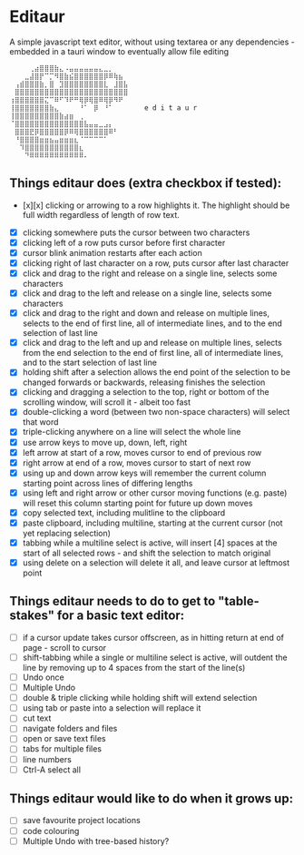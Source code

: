 # Editaur

A simple javascript text editor, without using textarea or any dependencies - embedded in a tauri window to eventually allow file editing

```
⠀⠀⠀⠀⢀⣴⣿⣿⣿⣷⣄⠠⣤⣤⣤⣤⣤⣤⣄⣀⡀⠀⠀⠀  ⠀
⠀⠀⠀⣀⣼⣿⡟⠉⡉⠻⣿⣷⣮⣿⣿⣿⣿⣿⣿⡿⠿⢷⣦⠀⠀⠀
⠀⢠⣾⣿⣿⣿⣷⡀⣿⠀⣹⣿⣿⣿⣿⣿⣿⣿⣿⣇⠀⣸⣿⣧⠀⠀⠀
⠀⣿⣿⣿⣿⣿⣿⣿⣿⣿⣿⣿⣿⣿⣿⣿⣿⣿⣿⣿⣿⣿⣿⣿⠀⠀
⢰⣿⣿⣿⣿⣿⣿⣍⠉⠿⠋⠹⠟⠛⢿⡿⢿⣿⠿⢿⡿⠻⠟⠀
⢸⣿⣿⣿⣿⣿⣿⣿⣷⣄⠀⠀⠀⠀⠘⠁⠀⡿⠀⠘⠁⠀⠀⠀    e d i t a u r
⢸⣿⣿⣿⣿⣿⣿⣿⣿⣿⣷⣴⣶⠀⢀⠀⠀⠀⠀⠀⠀⠀⠀⠀
⠈⣿⣿⣿⣿⣿⣿⣿⣿⣿⣿⣿⣿⣿⣿⣧⣤⣤⣀⣠⡄⠀⠀⠀
⠀⣿⣿⣿⣟⡿⣿⣿⣿⣿⣿⡿⠿⢿⣿⣿⣿⣿⣿⣿⠿⠃⠀⠀
⠀⠘⣿⣿⣿⣿⣶⣶⣦⣤⣶⣶⣶⣆⠈⠉⠉⠉⠉⠁⠀⠀⠀⠀
⠀⠀⠹⣿⣿⣿⣿⣿⣿⣿⣿⣿⣿⣿⣆⠀⠀⠀⠀⠀⠀⠀⠀⠀
⠀⠀⠀⠙⠿⠿⠿⠿⠿⠿⠿⠿⠿⠿⠿⠄
```

## Things editaur does (extra checkbox if tested):

-   [x][x] clicking or arrowing to a row highlights it. The highlight should be full width regardless of length of row text.
-   [x] clicking somewhere puts the cursor between two characters
-   [x] clicking left of a row puts cursor before first character
-   [x] cursor blink animation restarts after each action
-   [x] clicking right of last character on a row, puts cursor after last character
-   [x] click and drag to the right and release on a single line, selects some characters
-   [x] click and drag to the left and release on a single line, selects some characters
-   [x] click and drag to the right and down and release on multiple lines, selects to the end of first line, all of intermediate lines, and to the end selection of last line
-   [x] click and drag to the left and up and release on multiple lines, selects from the end selection to the end of first line, all of intermediate lines, and to the start selection of last line
-   [x] holding shift after a selection allows the end point of the selection to be changed forwards or backwards, releasing finishes the selection
-   [x] clicking and dragging a selection to the top, right or bottom of the scrolling window, will scroll it - albeit too fast
-   [x] double-clicking a word (between two non-space characters) will select that word
-   [x] triple-clicking anywhere on a line will select the whole line
-   [x] use arrow keys to move up, down, left, right
-   [x] left arrow at start of a row, moves cursor to end of previous row
-   [x] right arrow at end of a row, moves cursor to start of next row
-   [x] using up and down arrow keys will remember the current column starting point across lines of differing lengths
-   [x] using left and right arrow or other cursor moving functions (e.g. paste) will reset this column starting point for future up down moves
-   [x] copy selected text, including mulitline to the clipboard
-   [x] paste clipboard, including multiline, starting at the current cursor (not yet replacing selection)
-   [x] tabbing while a multiline select is active, will insert [4] spaces at the start of all selected rows - and shift the selection to match original
-   [x] using delete on a selection will delete it all, and leave cursor at leftmost point

## Things editaur needs to do to get to "table-stakes" for a basic text editor:

-   [ ] if a cursor update takes cursor offscreen, as in hitting return at end of page - scroll to cursor
-   [ ] shift-tabbing while a single or multiline select is active, will outdent the line by removing up to 4 spaces from the start of the line(s)
-   [ ] Undo once
-   [ ] Multiple Undo
-   [ ] double & triple clicking while holding shift will extend selection
-   [ ] using tab or paste into a selection will replace it
-   [ ] cut text
-   [ ] navigate folders and files
-   [ ] open or save text files
-   [ ] tabs for multiple files
-   [ ] line numbers
-   [ ] Ctrl-A select all

## Things editaur would like to do when it grows up:

-   [ ] save favourite project locations
-   [ ] code colouring
-   [ ] Multiple Undo with tree-based history?
